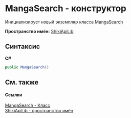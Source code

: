 # MangaSearch - конструктор
 

Инициализирует новый экземпляр класса <a href="T_ShikiApiLib_MangaSearch.md">MangaSearch</a>

**Пространство имён:**&nbsp;<a href="N_ShikiApiLib.md">ShikiApiLib</a><br />

## Синтаксис

**C#**<br />
``` C#
public MangaSearch()
```


## См. также


#### Ссылки
<a href="T_ShikiApiLib_MangaSearch.md">MangaSearch - Класс</a><br /><a href="N_ShikiApiLib.md">ShikiApiLib - пространство имён</a><br />